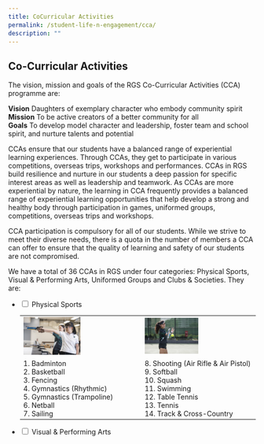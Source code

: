 ```yaml
---
title: CoCurricular Activities
permalink: /student-life-n-engagement/cca/
description: ""
---
```

## Co-Curricular Activities

The vision, mission and goals of the RGS Co-Curricular Activities (CCA) programme are:

**Vision** Daughters of exemplary character who embody community spirit<br>
**Mission** To be active creators of a better community for all<br>
**Goals** To develop model character and leadership, foster team and school spirit, and nurture talents and potential

CCAs ensure that our students have a balanced range of experiential learning experiences. Through CCAs, they get to participate in various competitions, overseas trips, workshops and performances. CCAs in RGS build resilience and nurture in our students a deep passion for specific interest areas as well as leadership and teamwork. As CCAs are more experiential by nature, the learning in CCA frequently provides a balanced range of experiential learning opportunities that help develop a strong and healthy body through participation in games, uniformed groups, competitions, overseas trips and workshops.

CCA participation is compulsory for all of our students. While we strive to meet their diverse needs, there is a quota in the number of members a CCA can offer to ensure that the quality of learning and safety of our students are not compromised.

We have a total of 36 CCAs in RGS under four categories: Physical Sports, Visual & Performing Arts, Uniformed Groups and Clubs & Societies. They are:

<ul class="jekyllcodex_accordion">
  <li>
    <input type="checkbox" id="accordion1"> <label for="accordion1">Physical Sports</label>
    <div>
			<table>
				<tr>
					<td><img src="/images/ps1.jpg" style="width:50%"></td>
					<td><img src="/images/ps2.jpg" style="width:50%"></td>
				</tr>
				<tr>
					<td>1. Badminton<br>2. Basketball<br>3. Fencing<br>4. Gymnastics (Rhythmic)<br>5. Gymnastics (Trampoline)<br>6. Netball<br>7. Sailing</td>
					<td>8. Shooting (Air Rifle & Air Pistol)<br>9. Softball<br>10. Squash<br>11. Swimming<br>12. Table Tennis<br>13. Tennis<br>14. Track & Cross-Country</td>
				</tr>
				<table>
					</div>
				</li>
			<li>
				<input type="checkbox" id="accordion2"> <label for="accordion2">Visual & Performing Arts</label>
    <div>